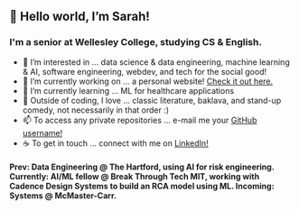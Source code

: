 ## 👋 Hello world, I’m Sarah!
### I'm a senior at Wellesley College, studying CS & English.

- 👀 I’m interested in ... data science & data engineering, machine learning & AI, software engineering, webdev, and tech for the social good!
- 🔭 I’m currently working on ... a personal website! [Check it out here.](https://sarahgoldman.tech/)
- 🌱 I’m currently learning ... ML for healthcare applications
- 💞️ Outside of coding, I love ... classic literature, baklava, and stand-up comedy, not necessarily in that order :)
- 📫 To access any private repositories ... e-mail me your [GitHub username!](mailto:sg110@wellesley.edu?subject=Test)
- ☕ To get in touch ... connect with me on [LinkedIn!](https://www.linkedin.com/in/sarahhayounggoldman/)

#### Prev: Data Engineering @ The Hartford, using AI for risk engineering. Currently: AI/ML fellow @ Break Through Tech MIT, working with Cadence Design Systems to build an RCA model using ML. Incoming: Systems @ McMaster-Carr.
